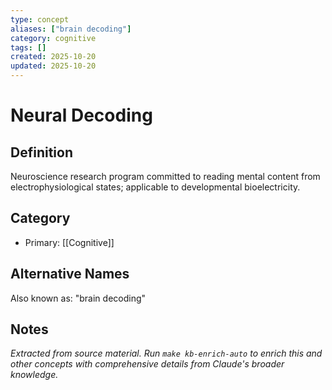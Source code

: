 ```yaml
---
type: concept
aliases: ["brain decoding"]
category: cognitive
tags: []
created: 2025-10-20
updated: 2025-10-20
---
```


# Neural Decoding

## Definition

Neuroscience research program committed to reading mental content from electrophysiological states; applicable to developmental bioelectricity.

## Category

- Primary: [[Cognitive]]

## Alternative Names

Also known as: "brain decoding"

## Notes

*Extracted from source material. Run `make kb-enrich-auto` to enrich this and other concepts with comprehensive details from Claude's broader knowledge.*
